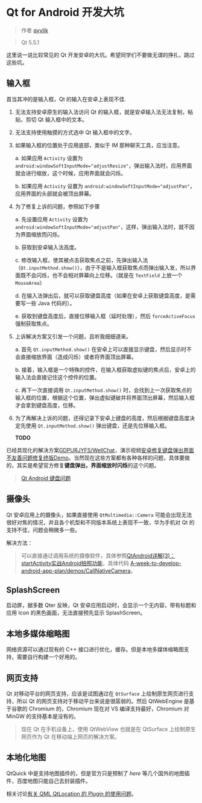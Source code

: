 # Qt for Android 开发大坑

> 作者 [qyvlik](http://blog.qyvlik.space)

> Qt 5.5.1

这里说一说比较常见的 Qt 开发安卓的大坑。希望同学们不要做无谓的挣扎，跳过这些坑。

## 输入框

首当其冲的是输入框，Qt 的输入在安卓上表现不佳.

1. 无法支持安卓原生的输入法访问 Qt 的输入框，就是安卓输入法无法复制，粘贴，剪切 Qt 输入框中的文本。

2. 无法支持使用触摸的方式选中 Qt 输入框中的文字。

3. 如果输入框的位置处于应用底部，类似于 IM 那种聊天工具，应当注意。

    a. 如果应用 `Activity` 设置为 `android:windowSoftInputMode="adjustResize"`，弹出输入法时，应用界面就会进行缩放，这个时候，应用界面就会闪烁。

    b. 如果应用 `Activity` 设置为 `android:windowSoftInputMode="adjustPan"`，应用界面的头部就会被顶出屏幕。

4. 为了修复上诉的问题，参照如下步骤

    a. 先设置应用 `Activity` 设置为 `android:windowSoftInputMode="adjustPan"`，这样，弹出输入法时，就不因为界面缩放而闪烁。

    b. 获取到安卓输入法高度。

    c. 修改输入框，使其被点击获取焦点之前，先弹出输入法（`Qt.inputMethod.show()`），由于不是输入框获取焦点而弹出输入发，所以界面既不会闪烁，也不会相对屏幕向上位移。（就是在 `TextField` 上放一个 `MouseArea`）

    d. 在输入法弹出后，就可以获取键盘高度（如果在安卓上获取键盘高度，是需要写一些 Java 代码的）。

    e.  获取到键盘高度后，直接位移输入框（延时处理），然后 `forceActiveFocus` 强制获取焦点。

5. 上诉解决方案又引发一个问题，且听我细细道来。

    a. 首先 `Qt.inputMethod.show()` 在安卓上可以直接显示键盘，然后显示时不会直接缩放界面（造成闪烁）或者将界面顶出屏幕。

    b. 接着，输入框是一个特殊的控件，在输入框获取虚拟键的焦点后，安卓上的输入法会直接记住这个控件的位置。

    c. 再下一次直接调用 `Qt.inputMethod.show()` 时，会找到上一次获取焦点的输入框的位置，根据这个位置，弹出虚拟键破并将界面顶出屏幕，然后输入框才会拿到键盘高度，位移。

6. 为了再解决上诉的问题，还得记录下安卓上键盘的高度，然后根据键盘高度决定先使用 `Qt.inputMethod.show()` 弹出键盘，还是先位移输入框。

    **TODO**

已经具现化的解决方案[GDPURJYFS/WellChat](https://github.com/GDPURJYFS/WellChat/commit/a861ddfd961b4028068bf3ed91e8ea5a6b41b5f4)，演示视频[安卓修复键盘弹出界面不友善问题修复终版Demo](http://www.bilibili.com/video/av3485059/)。当然现在这些方案都有各种各样的问题，具体要做的，其实是希望官方修复**键盘弹出，界面缩放时闪烁**的这个问题。

> [Qt Android 键盘问题](http://qtdream.com/topic/567/qt-android-%E9%94%AE%E7%9B%98%E9%97%AE%E9%A2%98)

## 摄像头

Qt 安卓应用上的摄像头，如果直接使用 `QtMultimedia::Camera` 可能会出现无法很好对焦的情况，并且各个机型和不同版本系统上表现不一致，华为手机对 Qt 的支持不佳，问题会稍微多一些。

解决方法：

> 可以直接通过调用系统的摄像软件，具体参照[QtAndroid详解(3)：startActivity实战Android拍照功能](http://blog.csdn.net/foruok/article/details/43560437)，具体代码 [A-week-to-develop-android-app-plan/demos/CallNativeCamera](https://github.com/GDPURJYFS/A-week-to-develop-android-app-plan/tree/master/demos/CallNativeCamera)。

## SplashScreen

启动屏，据多数 Qter 反映，Qt 安卓应用启动时，会显示一个无内容，带有标题和应用 Icon 的黑色画面，无法直接预先显示 SplashScreen。

## 本地多媒体缩略图

网络资源可以通过现有的 C++ 接口进行优化，缓存。但是本地多媒体缩略图支持，需要自行构建一个好用的。

## 网页支持

Qt 对移动平台的网页支持，应该是试图通过在 `QtSurface` 上绘制原生网页进行支持，所以 Qt 的网页支持对于移动平台来说是很孱弱的。然后 QtWebEngine 是基于谷歌的 Chromium 的，Chromium 现在对 VS 编译支持最好，Chromium  对 MinGW 的支持基本是没有的。

> 现在 Qt 在手机设备上，使用 QtWebView 也就是在 QtSurface 上绘制原生网页作为 Qt 在移动端上网页的解决方案。

## 本地化地图

QtQuick 中是支持地图插件的，但是官方只是预制了 *here* 等几个国外的地图插件，百度地图只能自己去封装插件。

相关讨论[有关 QML QtLocation 的 Plugin 的使用问题](http://qtdream.com/topic/246/有关-qml-qtlocation-的-plugin-的使用问题)。
